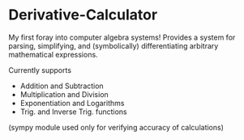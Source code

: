 # Derivative-Calculator

My first foray into computer algebra systems! Provides a system for parsing, simplifying, and (symbolically) differentiating arbitrary mathematical expressions.

Currently supports
 - Addition and Subtraction
 - Multiplication and Division
 - Exponentiation and Logarithms
 - Trig. and Inverse Trig. functions
 
(sympy module used only for verifying accuracy of calculations)
